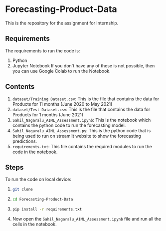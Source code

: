 # Forecasting-Product-Data
This is the repository for the assignment for Internship.
## Requirements
The requirements to run the code is:
1. Python
2. Jupyter Notebook
If you don't have any of these is not possible, then you can use Google Colab to run the Notebook.
## Contents
1. `dataset/Training Dataset.csv`: This is the file that contains the data for Products for 11 months (June 2020 to May 2021)
2. `dataset/Test Dataset.csv`: This is the file that contains the data for Products for 1 months (June 2021)
3. `Sahil_Nagaralu_AIML_Assessment.ipynb`: This is the notebook which contains the python code to run the forecasting model.
4. `Sahil_Nagaralu_AIML_Assessment.py`: This is the python code that is being used to run on streamlit website to show the forecasting predictions.
5. `requirements.txt`: This file contains the required modules to run the code in the notebook.
## Steps
To run the code on local device:
1. ```bash
   git clone
   ```
2. ```bash
   cd Forecasting-Product-Data
   ```
3. ```bash
   pip install -r requirements.txt
   ```
4. Now open the `Sahil_Nagaralu_AIML_Assessment.ipynb` file and run all the cells in the notebook.
